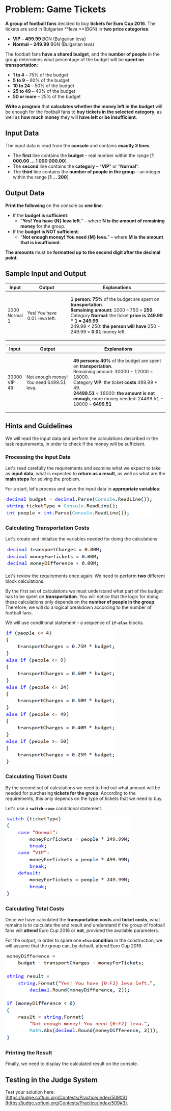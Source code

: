 # Problem: Game Tickets

**A group of football fans** decided to buy **tickets for Euro Cup 2016**. The tickets are sold in Bulgarian \*\*leva \*\*(BGN) in **two price categories**:

* **VIP** – **499.99** BGN (Bulgarian leva)
* **Normal** – **249.99** BGN (Bulgarian leva)

The football fans **have a shared budget**, and the **number of people** in the group determines what percentage of the budget will be **spent on transportation**:

* **1 to 4** – 75% of the budget
* **5 to 9** – 60% of the budget
* **10 to 24** – 50% of the budget
* **25 to 49** – 40% of the budget
* **50 or more** – 25% of the budget

**Write a program** that **calculates whether the money left in the budget** will be enough for the football fans to **buy tickets in the selected category**, as well as **how much money** they will **have left or be insufficient**.

## Input Data

The input data is read from the **console** and contains **exactly 3 lines**:

* The **first** line contains the **budget** – real number within the range \[**1 000.00 … 1 000 000.00**].
* The **second** line contains the **category** – "**VIP**" or "**Normal**".
* The **third** line contains the **number of people in the group** – an integer within the range \[**1 … 200**].

## Output Data

**Print the following** on the console as **one line**:

* If the **budget is sufficient**:
  * "**Yes! You have {N} leva left.**" – where **N is the amount of remaining money** for the group.
* If the **budget is NOT sufficient**:
  * "**Not enough money! You need {М} leva.**" – where **М is the amount that is insufficient**.

**The amounts** must be **formatted up to the second digit after the decimal point**.

## Sample Input and Output

| Input                      | Output                        | Explanations                                                                                                                                                                                                                                                                                                                                                                         |
| -------------------------- | ----------------------------- | ------------------------------------------------------------------------------------------------------------------------------------------------------------------------------------------------------------------------------------------------------------------------------------------------------------------------------------------------------------------------------------ |
| <p>1000<br>Normal<br>1</p> | Yes! You have 0.01 leva left. | <p><strong>1 person: 75%</strong> of the budget are spent on <strong>transportation</strong>.<br><strong>Remaining amount:</strong> 1000 – 750 = <strong>250</strong>.<br>Category <strong>Normal</strong>: the ticket <strong>price is 249.99 * 1 = 249.99</strong><br>249.99 &#x3C; 250: <strong>the person will have</strong> 250 - 249.99 = <strong>0.01</strong> money left</p> |

| Input                     | Output                                   | Explanations                                                                                                                                                                                                                                                                                                                                                                          |
| ------------------------- | ---------------------------------------- | ------------------------------------------------------------------------------------------------------------------------------------------------------------------------------------------------------------------------------------------------------------------------------------------------------------------------------------------------------------------------------------- |
| <p>30000<br>VIP<br>49</p> | Not enough money! You need 6499.51 leva. | <p><strong>49 persons: 40%</strong> of the budget are spent on <strong>transportation</strong>.<br>Remaining amount: 30000 - 12000 = 18000.<br>Category <strong>VIP</strong>: the ticket <strong>costs</strong> 499.99 * 49.<br><strong>24499.51</strong> &#x3C; 18000: <strong>the amount is not enough</strong>, more money needed: 24499.51 - 18000 = <strong>6499.51</strong></p> |

## Hints and Guidelines

We will read the input data and perform the calculations described in the task requirements, in order to check if the money will be sufficient.

### Processing the Input Data

Let's read carefully the requirements and examine what we expect to take as **input data**, what is expected to **return as a result**, as well as what are the **main steps** for solving the problem.

For a start, let's process and save the input data in **appropriate variables**:

![](../../../../assets/chapter-4-2-images/04.Match-tickets-01.png)

### Calculating Transportation Costs

Let's create and initialize the variables needed for doing the calculations:

![](../../../../assets/chapter-4-2-images/04.Match-tickets-02.png)

Let's review the requirements once again. We need to perform **two** different block calculations.

By the first set of calculations we must understand what part of the budget has to be spent on **transportation**. You will notice that the logic for doing these calculations only depends on the **number of people in the group**. Therefore, we will do a logical breakdown according to the number of football fans.

We will use conditional statement – a sequence of **`if-else`** blocks.

![](../../../../assets/chapter-4-2-images/04.Match-tickets-03.png)

### Calculating Ticket Costs

By the second set of calculations we need to find out what amount will be needed for purchasing **tickets for the group**. According to the requirements, this only depends on the type of tickets that we need to buy.

Let's use a **`switch-case`** conditional statement.

![](../../../../assets/chapter-4-2-images/04.Match-tickets-04.png)

### Calculating Total Costs

Once we have calculated the **transportation costs** and **ticket costs**, what remains is to calculate the end result and understand if the group of football fans will **attend** Euro Cup 2016 or **not**, provided the available parameters.

For the output, in order to spare one **`else` condition** in the construction, we will assume that the group can, by default, attend Euro Cup 2016.

![](../../../../assets/chapter-4-2-images/04.Match-tickets-05.png)

### Printing the Result

Finally, we need to display the calculated result on the console.

## Testing in the Judge System

Test your solution here: [https://judge.softuni.org/Contests/Practice/Index/509#3](https://judge.softuni.org/Contests/Practice/Index/509#3).
